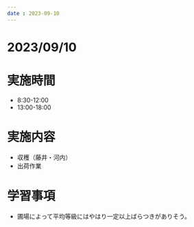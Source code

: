 ```yaml
---
date : 2023-09-10
---
```


# 2023/09/10

# 実施時間
- 8:30-12:00
- 13:00-18:00

# 実施内容
- 収穫（藤井・河内）
- 出荷作業

# 学習事項
- 圃場によって平均等級にはやはり一定以上ばらつきがありそう。